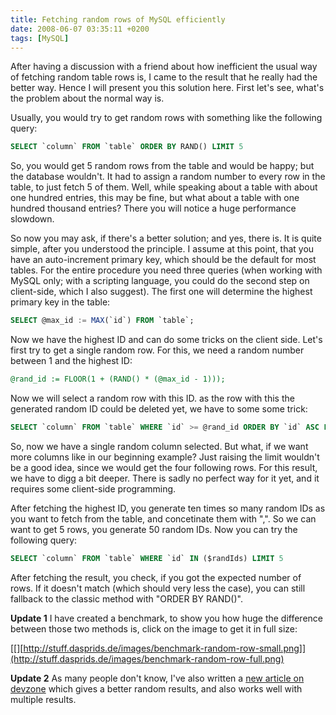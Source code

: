 ```yaml
---
title: Fetching random rows of MySQL efficiently
date: 2008-06-07 03:35:11 +0200
tags: [MySQL]
---
```


After having a discussion with a friend about how inefficient the usual way of fetching random table rows is, I came to the result that he really had the better way. Hence I will present you this solution here. First let's see, what's the problem about the normal way is.

Usually, you would try to get random rows with something like the following query:

```sql
SELECT `column` FROM `table` ORDER BY RAND() LIMIT 5```

So, you would get 5 random rows from the table and would be happy; but the database wouldn't. It had to assign a random number to every row in the table, to just fetch 5 of them. Well, while speaking about a table with about one hundred entries, this may be fine, but what about a table with one hundred thousand entries? There you will notice a huge performance slowdown.

So now you may ask, if there's a better solution; and yes, there is. It is quite simple, after you understood the principle. I assume at this point, that you have an auto-increment primary key, which should be the default for most tables. For the entire procedure you need three queries (when working with MySQL only; with a scripting language, you could do the second step on client-side, which I also suggest). The first one will determine the highest primary key in the table:

```sql
SELECT @max_id := MAX(`id`) FROM `table`;```

Now we have the highest ID and can do some tricks on the client side. Let's first try to get a single random row. For this, we need a random number between 1 and the highest ID:

```sql
@rand_id := FLOOR(1 + (RAND() * (@max_id - 1)));```

Now we will select a random row with this ID. as the row with this the generated random ID could be deleted yet, we have to some some trick:

```sql
SELECT `column` FROM `table` WHERE `id` >= @rand_id ORDER BY `id` ASC LIMIT 1```

So, now we have a single random column selected. But what, if we want more columns like in our beginning example? Just raising the limit wouldn't be a good idea, since we would get the four following rows. For this result, we have to digg a bit deeper. There is sadly no perfect way for it yet, and it requires some client-side programming.

After fetching the highest ID, you generate ten times so many random IDs as you want to fetch from the table, and concetinate them with ",". So we can want to get 5 rows, you generate 50 random IDs. Now you can try the following query:

```sql
SELECT `column` FROM `table` WHERE `id` IN ($randIds) LIMIT 5```

After fetching the result, you check, if you got the expected number of rows. If it doesn't match (which should very less the case), you can still fallback to the classic method with "ORDER BY RAND()".

**Update 1**
I have created a benchmark, to show you how huge the difference between those two methods is, click on the image to get it in full size:

[[][http://stuff.dasprids.de/images/benchmark-random-row-small.png]](http://stuff.dasprids.de/images/benchmark-random-row-full.png)

**Update 2**
As many people don't know, I've also written a [new article on devzone](http://www.dasprids.de/blog/2009/05/05/fetching-multiple-random-rows-from-a-database) which gives a better random results, and also works well with multiple results.